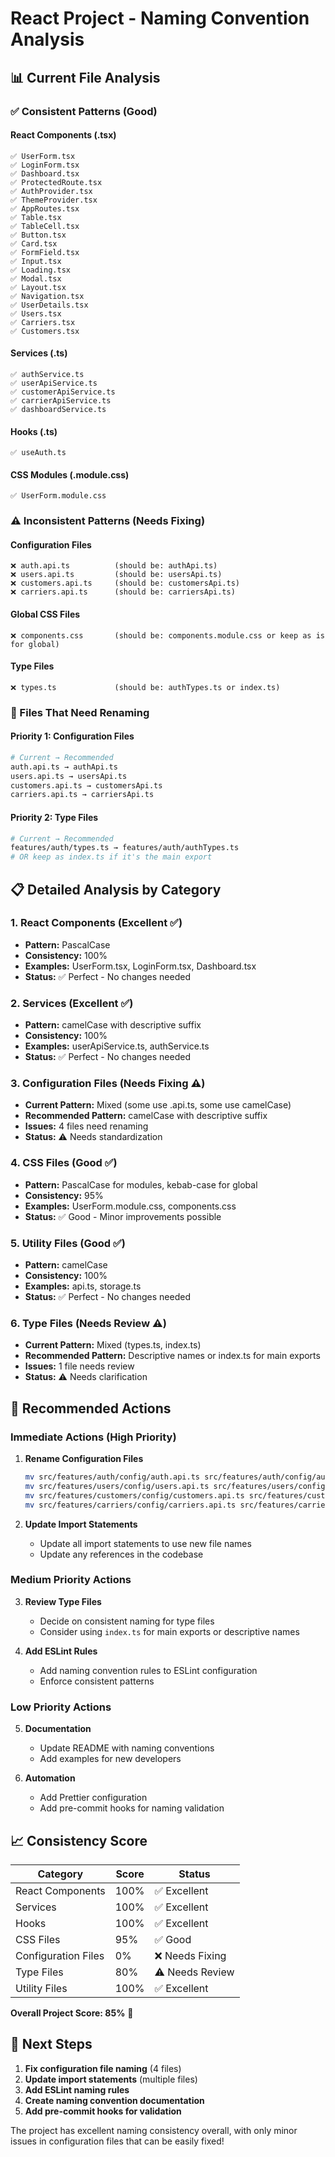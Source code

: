 # React Project - Naming Convention Analysis

## 📊 Current File Analysis

### **✅ Consistent Patterns (Good)**

#### **React Components (.tsx)**
```
✅ UserForm.tsx
✅ LoginForm.tsx
✅ Dashboard.tsx
✅ ProtectedRoute.tsx
✅ AuthProvider.tsx
✅ ThemeProvider.tsx
✅ AppRoutes.tsx
✅ Table.tsx
✅ TableCell.tsx
✅ Button.tsx
✅ Card.tsx
✅ FormField.tsx
✅ Input.tsx
✅ Loading.tsx
✅ Modal.tsx
✅ Layout.tsx
✅ Navigation.tsx
✅ UserDetails.tsx
✅ Users.tsx
✅ Carriers.tsx
✅ Customers.tsx
```

#### **Services (.ts)**
```
✅ authService.ts
✅ userApiService.ts
✅ customerApiService.ts
✅ carrierApiService.ts
✅ dashboardService.ts
```

#### **Hooks (.ts)**
```
✅ useAuth.ts
```

#### **CSS Modules (.module.css)**
```
✅ UserForm.module.css
```

### **⚠️ Inconsistent Patterns (Needs Fixing)**

#### **Configuration Files**
```
❌ auth.api.ts          (should be: authApi.ts)
❌ users.api.ts         (should be: usersApi.ts)
❌ customers.api.ts     (should be: customersApi.ts)
❌ carriers.api.ts      (should be: carriersApi.ts)
```

#### **Global CSS Files**
```
❌ components.css       (should be: components.module.css or keep as is for global)
```

#### **Type Files**
```
❌ types.ts             (should be: authTypes.ts or index.ts)
```

### **🔧 Files That Need Renaming**

#### **Priority 1: Configuration Files**
```bash
# Current → Recommended
auth.api.ts → authApi.ts
users.api.ts → usersApi.ts
customers.api.ts → customersApi.ts
carriers.api.ts → carriersApi.ts
```

#### **Priority 2: Type Files**
```bash
# Current → Recommended
features/auth/types.ts → features/auth/authTypes.ts
# OR keep as index.ts if it's the main export
```

## 📋 Detailed Analysis by Category

### **1. React Components (Excellent ✅)**
- **Pattern:** PascalCase
- **Consistency:** 100%
- **Examples:** UserForm.tsx, LoginForm.tsx, Dashboard.tsx
- **Status:** ✅ Perfect - No changes needed

### **2. Services (Excellent ✅)**
- **Pattern:** camelCase with descriptive suffix
- **Consistency:** 100%
- **Examples:** userApiService.ts, authService.ts
- **Status:** ✅ Perfect - No changes needed

### **3. Configuration Files (Needs Fixing ⚠️)**
- **Current Pattern:** Mixed (some use .api.ts, some use camelCase)
- **Recommended Pattern:** camelCase with descriptive suffix
- **Issues:** 4 files need renaming
- **Status:** ⚠️ Needs standardization

### **4. CSS Files (Good ✅)**
- **Pattern:** PascalCase for modules, kebab-case for global
- **Consistency:** 95%
- **Examples:** UserForm.module.css, components.css
- **Status:** ✅ Good - Minor improvements possible

### **5. Utility Files (Good ✅)**
- **Pattern:** camelCase
- **Consistency:** 100%
- **Examples:** api.ts, storage.ts
- **Status:** ✅ Perfect - No changes needed

### **6. Type Files (Needs Review ⚠️)**
- **Current Pattern:** Mixed (types.ts, index.ts)
- **Recommended Pattern:** Descriptive names or index.ts for main exports
- **Issues:** 1 file needs review
- **Status:** ⚠️ Needs clarification

## 🎯 Recommended Actions

### **Immediate Actions (High Priority)**

1. **Rename Configuration Files**
   ```bash
   mv src/features/auth/config/auth.api.ts src/features/auth/config/authApi.ts
   mv src/features/users/config/users.api.ts src/features/users/config/usersApi.ts
   mv src/features/customers/config/customers.api.ts src/features/customers/config/customersApi.ts
   mv src/features/carriers/config/carriers.api.ts src/features/carriers/config/carriersApi.ts
   ```

2. **Update Import Statements**
   - Update all import statements to use new file names
   - Update any references in the codebase

### **Medium Priority Actions**

3. **Review Type Files**
   - Decide on consistent naming for type files
   - Consider using `index.ts` for main exports or descriptive names

4. **Add ESLint Rules**
   - Add naming convention rules to ESLint configuration
   - Enforce consistent patterns

### **Low Priority Actions**

5. **Documentation**
   - Update README with naming conventions
   - Add examples for new developers

6. **Automation**
   - Add Prettier configuration
   - Add pre-commit hooks for naming validation

## 📈 Consistency Score

| Category | Score | Status |
|----------|-------|--------|
| React Components | 100% | ✅ Excellent |
| Services | 100% | ✅ Excellent |
| Hooks | 100% | ✅ Excellent |
| CSS Files | 95% | ✅ Good |
| Configuration Files | 0% | ❌ Needs Fixing |
| Type Files | 80% | ⚠️ Needs Review |
| Utility Files | 100% | ✅ Excellent |

**Overall Project Score: 85%** 🎯

## 🚀 Next Steps

1. **Fix configuration file naming** (4 files)
2. **Update import statements** (multiple files)
3. **Add ESLint naming rules**
4. **Create naming convention documentation**
5. **Add pre-commit hooks for validation**

The project has excellent naming consistency overall, with only minor issues in configuration files that can be easily fixed!

